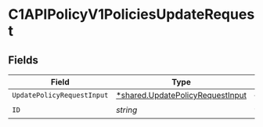 # C1APIPolicyV1PoliciesUpdateRequest


## Fields

| Field                                                                               | Type                                                                                | Required                                                                            | Description                                                                         |
| ----------------------------------------------------------------------------------- | ----------------------------------------------------------------------------------- | ----------------------------------------------------------------------------------- | ----------------------------------------------------------------------------------- |
| `UpdatePolicyRequestInput`                                                          | [*shared.UpdatePolicyRequestInput](../../models/shared/updatepolicyrequestinput.md) | :heavy_minus_sign:                                                                  | N/A                                                                                 |
| `ID`                                                                                | *string*                                                                            | :heavy_check_mark:                                                                  | N/A                                                                                 |